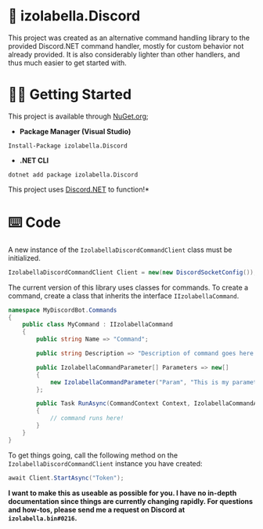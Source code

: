 # 💞 izolabella.Discord

This project was created as an alternative command handling library to the provided Discord.NET command handler, mostly for custom behavior not already provided.
It is also considerably lighter than other handlers, and thus much easier to get started with.

# 👩‍💻 Getting Started
This project is available through [NuGet.org](https://www.nuget.org/packages/izolabella.Discord/);
- __Package Manager (Visual Studio)__
```
Install-Package izolabella.Discord
```
- __.NET CLI__
```
dotnet add package izolabella.Discord
```
This project uses [Discord.NET](https://www.nuget.org/packages/Discord.Net/) to function!*

# ⌨️ Code
A new instance of the `IzolabellaDiscordCommandClient` class must be initialized.
```cs
IzolabellaDiscordCommandClient Client = new(new DiscordSocketConfig());
```

The current version of this library uses classes for commands. To create a command, create a class that inherits the interface `IIzolabellaCommand`.
```cs
namespace MyDiscordBot.Commands
{
    public class MyCommand : IIzolabellaCommand
    {
        public string Name => "Command";

        public string Description => "Description of command goes here.";

        public IzolabellaCommandParameter[] Parameters => new[]
        {
            new IzolabellaCommandParameter("Param", "This is my parameter!", ApplicationCommandOptionType.Channel, true)
        };

        public Task RunAsync(CommandContext Context, IzolabellaCommandArgument[] Arguments)
        {
            // command runs here!
        }
    }
}
```

To get things going, call the following method on the `IzolabellaDiscordCommandClient` instance you have created:
```cs
await Client.StartAsync("Token");
```

__I want to make this as useable as possible for you. I have no in-depth documentation since things are currently changing rapidly. For questions and how-tos, please send me a request on Discord at `izolabella.bin#0216`.__